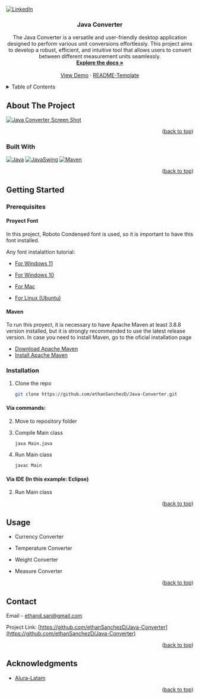 <!-- Improved compatibility of back to top link: See: https://github.com/othneildrew/Best-README-Template/pull/73 -->
<a name="readme-top"></a>



<!-- PROJECT SHIELDS -->
<!--
*** I'm using markdown "reference style" links for readability.
*** Reference links are enclosed in brackets [ ] instead of parentheses ( ).
*** See the bottom of this document for the declaration of the reference variables
*** for contributors-url, forks-url, etc. This is an optional, concise syntax you may use.
*** https://www.markdownguide.org/basic-syntax/#reference-style-links
-->
[![LinkedIn][linkedin-shield]][linkedin-url]



<!-- PROJECT LOGO -->
<!-- <br />
<div align="center">
  <a href="https://github.com/ethanSanchezD/Java-Converter">
    <img src="images/logo.png" alt="Logo" width="80" height="80">
  </a> -->

<h3 align="center">Java Converter</h3>

  <p align="center">
    The Java Converter is a versatile and user-friendly desktop application designed to perform various unit conversions effortlessly. This project aims to develop a robust, efficient, and intuitive tool that allows users to convert between different measurement units seamlessly.
    <br />
    <a href="https://github.com/ethanSanchezD/Java-Converter"><strong>Explore the docs »</strong></a>
    <br />
    <br />
    <a href="https://github.com/ethanSanchezD/Java-Converter">View Demo</a>
    ·
    <a href="https://github.com/othneildrew/Best-README-Template/tree/master">README-Template</a>
  </p>
</div>



<!-- TABLE OF CONTENTS -->
<details>
  <summary>Table of Contents</summary>
  <ol>
    <li>
      <a href="#about-the-project">About The Project</a>
      <ul>
        <li><a href="#built-with">Built With</a></li>
      </ul>
    </li>
    <li>
      <a href="#getting-started">Getting Started</a>
      <ul>
        <li><a href="#prerequisites">Prerequisites</a></li>
        <li><a href="#installation">Installation</a></li>
      </ul>
    </li>
    <li><a href="#usage">Usage</a></li>
    <li><a href="#contact">Contact</a></li>
    <li><a href="#acknowledgments">Acknowledgments</a></li>
  </ol>
</details>



<!-- ABOUT THE PROJECT -->
## About The Project

[![Java Converter Screen Shot][product-screenshot]]("/icons/project-screenshot.png")


<p align="right">(<a href="#readme-top">back to top</a>)</p>



### Built With

[![Java][Java.com]][Java-url]
[![JavaSwing][JavaSwing.html]][Java-swing-url]
[![Maven][Maven.org]][Maven-url]

<p align="right">(<a href="#readme-top">back to top</a>)</p>



<!-- GETTING STARTED -->
## Getting Started

### Prerequisites

#### Proyect Font  
In this project, Roboto Condensed font is used, so it is important to have this font installed.

Any font instalattion tutorial:

* [For Windows 11](https://www.youtube.com/watch?v=DWzP-VFJRY4)

* [For Windows 10](https://www.youtube.com/watch?v=wQK0lDnfjjI)

* [For Mac](https://www.youtube.com/watch?v=A6Gu4UQOAUA)

* [For Linux (Ubuntu)](https://www.youtube.com/watch?v=hASO2KXOqME)

#### Maven 
To run this proyect, it is necessary to have Apache Maven at least 3.8.8 version installed, but it is strongly recommended to use the latest release version.
In case you need to install Maven, go to the oficial installation page

* [Download Apache Maven](https://maven.apache.org/download.cgi)
* [Install Apache Maven](https://maven.apache.org/install.html)
### Installation


1. Clone the repo
   ```sh
   git clone https://github.com/ethanSanchezD/Java-Converter.git
   ```



#### Via commands:

2. Move to repository folder

3. Compile Main class
   ```sh
   java Main.java
   ```
4. Run Main class
   ```sh
   javac Main
   ```
#### Via IDE (In this example: Eclipse)

2. Run Main class

<p align="right">(<a href="#readme-top">back to top</a>)</p>



<!-- USAGE EXAMPLES -->
## Usage

* Currency Converter




* Temperature Converter




* Weight Converter



* Measure Converter



<p align="right">(<a href="#readme-top">back to top</a>)</p>





<!-- CONTACT -->
## Contact

Email - ethand.san@gmail.com

Project Link: [https://github.com/ethanSanchezD/Java-Converter](https://github.com/ethanSanchezD/Java-Converter)

<p align="right">(<a href="#readme-top">back to top</a>)</p>



<!-- ACKNOWLEDGMENTS -->
## Acknowledgments

* [Alura-Latam](https://www.aluracursos.com/?gclid=CjwKCAjwtuOlBhBREiwA7agf1rdySFIHX-ybAQ678Q779VPf4w5GhYMG21A5x9yPvKdORnMzIWK3DBoC6UAQAvD_BwE)

<p align="right">(<a href="#readme-top">back to top</a>)</p>



<!-- MARKDOWN LINKS & IMAGES -->
<!-- https://www.markdownguide.org/basic-syntax/#reference-style-links -->
[linkedin-shield]: https://img.shields.io/badge/-LinkedIn-black.svg?style=for-the-badge&logo=linkedin&colorB=555
[linkedin-url]: https://linkedin.com/in/ethan-sanchez-jd
[product-screenshot]: \icons\project-screenshot.png
[Java.com]: https://img.shields.io/badge/java-17-%23ED8B00.svg?style=for-the-badge&logo=openjdk&logoColor=white
[Java-url]: https://www.java.com/en/
[JavaSwing.html]: https://img.shields.io/badge/java%20swing-EF2D5E?style=for-the-badge&logo=openjdk&logoColor=whitelogo=openjdk&logoColor=white
[Java-swing-url]: https://docs.oracle.com/javase%2F7%2Fdocs%2Fapi%2F%2F/javax/swing/package-summary.html
[Maven.org]: https://img.shields.io/badge/apache%20maven-3.9.3-C71A36?style=for-the-badge&logo=apachemaven&logoColor=white
[Maven-url]: https://maven.apache.org/index.html

